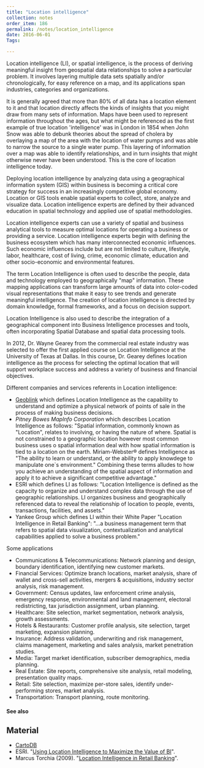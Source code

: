 ```yaml
---
title: "Location intelligence"
collection: notes
order_item: 186
permalink: /notes/location_intelligence
date: 2016-06-01
Tags:

---
```


Location intelligence (LI), or spatial intelligence, is the process of deriving meaningful insight from geospatial data relationships to solve a particular problem. It involves layering multiple data sets spatially and/or chronologically, for easy reference on a map, and its applications span industries, categories and organizations.

It is generally agreed that more than 80% of all data has a location element to it and that location directly affects the kinds of insights that you might draw from many sets of information. Maps have been used to represent information throughout the ages, but what might be referenced as the first example of true location 'intelligence' was in London in 1854 when John Snow was able to debunk theories about the spread of cholera by overlaying a map of the area with the location of water pumps and was able to narrow the source to a single water pump. This layering of information over a map was able to identify relationships, and in turn insights that might otherwise never have been understood. This is the core of location intelligence today.

Deploying location intelligence by analyzing data using a geographical information system (GIS) within business is becoming a critical core strategy for success in an increasingly competitive global economy. Location or GIS tools enable spatial experts to collect, store, analyze and visualize data. Location intelligence experts are defined by their advanced education in spatial technology and applied use of spatial methodologies.

Location intelligence experts can use a variety of spatial and business analytical tools to measure optimal locations for operating a business or providing a service. Location intelligence experts begin with defining the business ecosystem which has many interconnected economic influences. Such economic influences include but are not limited to culture, lifestyle, labor, healthcare, cost of living, crime, economic climate, education and other socio-economic and environmental features.

The term Location Intelligence is often used to describe the people, data and technology employed to geographically "map" information. These mapping applications can transform large amounts of data into color-coded visual representations that make it easy to see trends and generate meaningful intelligence. The creation of location intelligence is directed by domain knowledge, formal frameworks, and a focus on decision support.


Location Intelligence is also used to describe the integration of a geographical component into Business Intelligence processes and tools, often incorporating Spatial Database and spatial data processing tools.

In 2012, Dr. Wayne Gearey from the commercial real estate industry was selected to offer the first applied course on Location Intelligence at the University of Texas at Dallas. In this course, Dr. Gearey defines location intelligence as the process for selecting the optimal location that will support workplace success and address a variety of business and financial objectives.

Different companies and services referents in Location intelligence:
* [Geoblink](http://www.geoblink.com/#) which defines Location Intelligence as the capability to understand and optimize a physical network of points of sale in the process of making business decisions.
* *Pitney Bowes MapInfo Corporation* which describes Location Intelligence as follows: "Spatial information, commonly known as "Location", relates to involving, or having the nature of where. Spatial is not constrained to a geographic location however most common business uses o spatial information deal with how spatial information is tied to a location on the earth. Miriam-Webster® defines Intelligence as "The ability to learn or understand, or the ability to apply knowdege to manipulate one`s environment." Combining these terms alludes to how you achieve an understanding of the spatial aspect of information and apply it to achieve a significant competitive advantage."
* ESRI which defines LI as follows: "Location Intelligence is defined as the capacity to organize and understand complex data through the use of geographic relationships. LI organizes business and geographically referenced data to reveal the relationship of location to people, events, transactions, facilities, and assets."
* Yankee Group which defines LI within their White Paper "Location Intelligence in Retail Banking": "...a business management term that refers to spatial data visualization, contextualization and analytical capabilities applied to solve a business problem." 

Some applications
* Communications & Telecommunications: Network planning and design, boundary identification, identifying new customer markets.
* Financial Services: Optimize branch locations, market analysis, share of wallet and cross-sell activities, mergers & acquisitions, industry sector analysis, risk management.
* Government: Census updates, law enforcement crime analysis, emergency response, environmental and land management, electoral redistricting, tax jurisdiction assignment, urban planning.
* Healthcare: Site selection, market segmentation, network analysis, growth assessments.
* Hotels & Restaurants: Customer profile analysis, site selection, target marketing, expansion planning.
* Insurance: Address validation, underwriting and risk management, claims management, marketing and sales analysis, market penetration studies.
* Media: Target market identification, subscriber demographics, media planning.
* Real Estate: Site reports, comprehensive site analysis, retail modeling, presentation quality maps.
* Retail: Site selection, maximize per-store sales, identify under-performing stores, market analysis.
* Transportation: Transport planning, route monitoring.


#### See also



## Material
* [CartoDB](https://cartodb.com/)
* ESRI. "[Using Location Intelligence to Maximize the Value of BI](https://www.esri.com/~/media/files/pdfs/library/whitepapers/pdfs/using-location-intelligence.pdf)".
* Marcus Torchia (2009). "[Location Intelligence in Retail Banking](https://www.esri.com/~/media/files/pdfs/library/whitepapers/pdfs/using-location-intelligence.pdf)".






